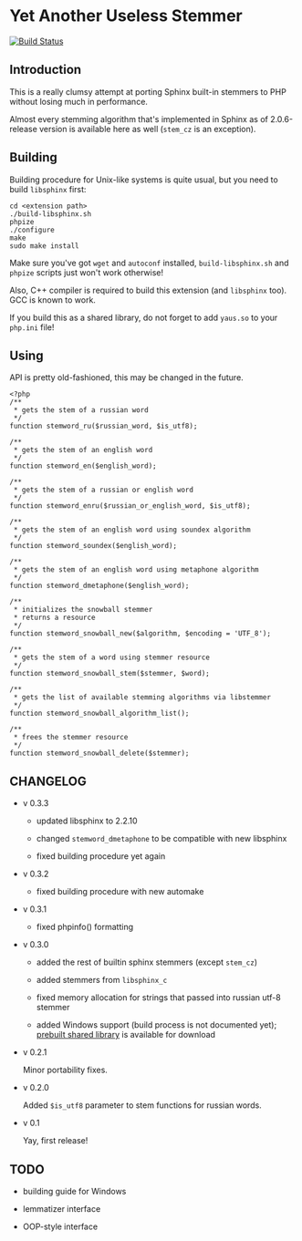 # Yet Another Useless Stemmer

[![Build Status](https://secure.travis-ci.org/narkq/YAUS.png?branch=master)](http://travis-ci.org/narkq/YAUS)

## Introduction

This is a really clumsy attempt at porting Sphinx built-in stemmers to PHP without losing much in performance.

Almost every stemming algorithm that's implemented in Sphinx as of 2.0.6-release version is available here as well (`stem_cz` is an exception).

## Building

Building procedure for Unix-like systems is quite usual, but you need to build `libsphinx` first:

    cd <extension path>
    ./build-libsphinx.sh
    phpize
    ./configure
    make
    sudo make install

Make sure you've got `wget` and `autoconf` installed, `build-libsphinx.sh` and `phpize` scripts just won't work otherwise!

Also, C++ compiler is required to build this extension (and `libsphinx` too). GCC is known to work.

If you build this as a shared library, do not forget to add `yaus.so` to your `php.ini` file!

## Using

API is pretty old-fashioned, this may be changed in the future.

    <?php
    /**
     * gets the stem of a russian word
     */
    function stemword_ru($russian_word, $is_utf8);

    /**
     * gets the stem of an english word
     */
    function stemword_en($english_word);

    /**
     * gets the stem of a russian or english word
     */
    function stemword_enru($russian_or_english_word, $is_utf8);

    /**
     * gets the stem of an english word using soundex algorithm
     */
    function stemword_soundex($english_word);

    /**
     * gets the stem of an english word using metaphone algorithm
     */
    function stemword_dmetaphone($english_word);

    /**
     * initializes the snowball stemmer
     * returns a resource
     */
    function stemword_snowball_new($algorithm, $encoding = 'UTF_8');

    /**
     * gets the stem of a word using stemmer resource
     */
    function stemword_snowball_stem($stemmer, $word);

    /**
     * gets the list of available stemming algorithms via libstemmer
     */
    function stemword_snowball_algorithm_list();

    /**
     * frees the stemmer resource
     */
    function stemword_snowball_delete($stemmer);

## CHANGELOG

*	v 0.3.3

	* updated libsphinx to 2.2.10

	* changed `stemword_dmetaphone` to be compatible with new libsphinx

	* fixed building procedure yet again

*	v 0.3.2

	* fixed building procedure with new automake

*	v 0.3.1

	* fixed phpinfo() formatting

*	v 0.3.0

	* added the rest of builtin sphinx stemmers (except `stem_cz`)

	* added stemmers from `libsphinx_c`

	* fixed memory allocation for strings that passed into russian utf-8 stemmer

	* added Windows support (build process is not documented yet); [prebuilt shared library](https://drive.google.com/folderview?id=0Bx7fvWqnm1IEenFlTFl3eWM5NG8&usp=sharing) is available for download

*	v 0.2.1

	Minor portability fixes.

*	v 0.2.0

	Added `$is_utf8` parameter to stem functions for russian words.

*	v 0.1

	Yay, first release!


## TODO

*	building guide for Windows

*	lemmatizer interface

*	OOP-style interface
